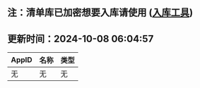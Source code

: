 ## 注：清单库已加密想要入库请使用 ([入库工具](https://github.com/BlankTMing/ManifestAutoUpdate/releases))

## 更新时间：2024-10-08 06:04:57
| AppID | 名称 | 类型  |
| :-------------------- | :----------------------------- | :----------- |
| 无 | 无 | 无 |
